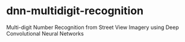 # dnn-multidigit-recognition
Multi-digit Number Recognition from Street View Imagery using Deep Convolutional Neural Networks
